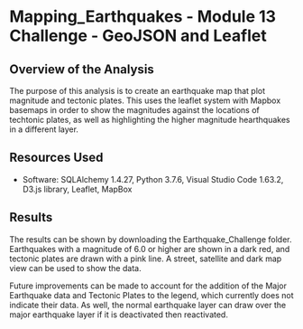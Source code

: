 # Mapping_Earthquakes - Module 13 Challenge - GeoJSON and Leaflet

## Overview of the Analysis

The purpose of this analysis is to create an earthquake map that plot magnitude and tectonic plates. This uses the leaflet system with Mapbox basemaps in order to show the magnitudes against the locations of techtonic plates, as well as highlighting the higher magnitude hearthquakes in a different layer.

## Resources Used
- Software: SQLAlchemy 1.4.27, Python 3.7.6, Visual Studio Code 1.63.2, D3.js library, Leaflet, MapBox

## Results

The results can be shown by downloading the Earthquake_Challenge folder. Earthquakes with a magnitude of 6.0 or higher are shown in a dark red, and tectonic plates are drawn with a pink line. A street, satellite and dark map view can be used to show the data.

Future improvements can be made to account for the addition of the Major Earthquake data and Tectonic Plates to the legend, which currently does not indicate their data. As well, the normal earthquake layer can draw over the major earthquake layer if it is deactivated then reactivated.
